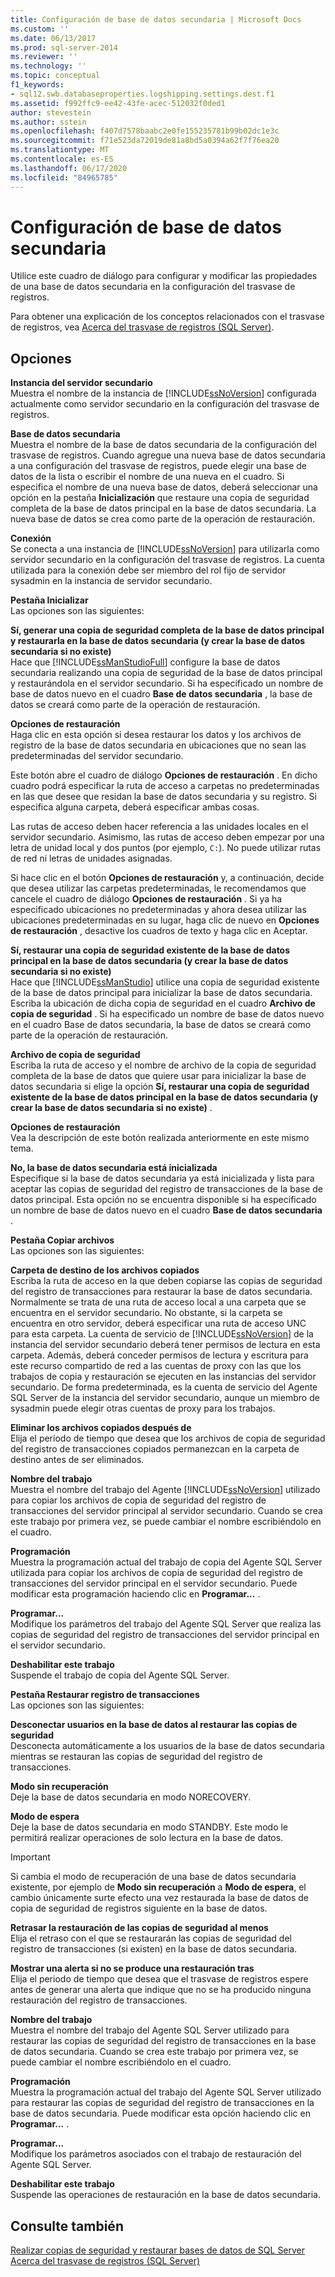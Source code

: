 ```yaml
---
title: Configuración de base de datos secundaria | Microsoft Docs
ms.custom: ''
ms.date: 06/13/2017
ms.prod: sql-server-2014
ms.reviewer: ''
ms.technology: ''
ms.topic: conceptual
f1_keywords:
- sql12.swb.databaseproperties.logshipping.settings.dest.f1
ms.assetid: f992ffc9-ee42-43fe-acec-512032f0ded1
author: stevestein
ms.author: sstein
ms.openlocfilehash: f407d7578baabc2e0fe155235781b99b02dc1e3c
ms.sourcegitcommit: f71e523da72019de81a8bd5a0394a62f7f76ea20
ms.translationtype: MT
ms.contentlocale: es-ES
ms.lasthandoff: 06/17/2020
ms.locfileid: "84965785"
---
```

# <a name="secondary-database-settings"></a>Configuración de base de datos secundaria
  Utilice este cuadro de diálogo para configurar y modificar las propiedades de una base de datos secundaria en la configuración del trasvase de registros.  
  
 Para obtener una explicación de los conceptos relacionados con el trasvase de registros, vea [Acerca del trasvase de registros &#40;SQL Server&#41;](../../database-engine/log-shipping/about-log-shipping-sql-server.md).  
  
## <a name="options"></a>Opciones  
 **Instancia del servidor secundario**  
 Muestra el nombre de la instancia de [!INCLUDE[ssNoVersion](../../includes/ssnoversion-md.md)] configurada actualmente como servidor secundario en la configuración del trasvase de registros.  
  
 **Base de datos secundaria**  
 Muestra el nombre de la base de datos secundaria de la configuración del trasvase de registros. Cuando agregue una nueva base de datos secundaria a una configuración del trasvase de registros, puede elegir una base de datos de la lista o escribir el nombre de una nueva en el cuadro. Si especifica el nombre de una nueva base de datos, deberá seleccionar una opción en la pestaña **Inicialización** que restaure una copia de seguridad completa de la base de datos principal en la base de datos secundaria. La nueva base de datos se crea como parte de la operación de restauración.  
  
 **Conexión**  
 Se conecta a una instancia de [!INCLUDE[ssNoVersion](../../includes/ssnoversion-md.md)] para utilizarla como servidor secundario en la configuración del trasvase de registros. La cuenta utilizada para la conexión debe ser miembro del rol fijo de servidor sysadmin en la instancia de servidor secundario.  
  
 **Pestaña Inicializar**  
 Las opciones son las siguientes:  
  
 **Sí, generar una copia de seguridad completa de la base de datos principal y restaurarla en la base de datos secundaria (y crear la base de datos secundaria si no existe)**  
 Hace que [!INCLUDE[ssManStudioFull](../../includes/ssmanstudiofull-md.md)] configure la base de datos secundaria realizando una copia de seguridad de la base de datos principal y restaurándola en el servidor secundario. Si ha especificado un nombre de base de datos nuevo en el cuadro **Base de datos secundaria** , la base de datos se creará como parte de la operación de restauración.  
  
 **Opciones de restauración**  
 Haga clic en esta opción si desea restaurar los datos y los archivos de registro de la base de datos secundaria en ubicaciones que no sean las predeterminadas del servidor secundario.  
  
 Este botón abre el cuadro de diálogo **Opciones de restauración** . En dicho cuadro podrá especificar la ruta de acceso a carpetas no predeterminadas en las que desee que residan la base de datos secundaria y su registro. Si especifica alguna carpeta, deberá especificar ambas cosas.  
  
 Las rutas de acceso deben hacer referencia a las unidades locales en el servidor secundario. Asimismo, las rutas de acceso deben empezar por una letra de unidad local y dos puntos (por ejemplo, `C:`). No puede utilizar rutas de red ni letras de unidades asignadas.  
  
 Si hace clic en el botón **Opciones de restauración** y, a continuación, decide que desea utilizar las carpetas predeterminadas, le recomendamos que cancele el cuadro de diálogo **Opciones de restauración** . Si ya ha especificado ubicaciones no predeterminadas y ahora desea utilizar las ubicaciones predeterminadas en su lugar, haga clic de nuevo en **Opciones de restauración** , desactive los cuadros de texto y haga clic en Aceptar.  
  
 **Sí, restaurar una copia de seguridad existente de la base de datos principal en la base de datos secundaria (y crear la base de datos secundaria si no existe)**  
 Hace que [!INCLUDE[ssManStudio](../../includes/ssmanstudio-md.md)] utilice una copia de seguridad existente de la base de datos principal para inicializar la base de datos secundaria. Escriba la ubicación de dicha copia de seguridad en el cuadro **Archivo de copia de seguridad** . Si ha especificado un nombre de base de datos nuevo en el cuadro Base de datos secundaria, la base de datos se creará como parte de la operación de restauración.  
  
 **Archivo de copia de seguridad**  
 Escriba la ruta de acceso y el nombre de archivo de la copia de seguridad completa de la base de datos que quiere usar para inicializar la base de datos secundaria si elige la opción **Sí, restaurar una copia de seguridad existente de la base de datos principal en la base de datos secundaria (y crear la base de datos secundaria si no existe)** .  
  
 **Opciones de restauración**  
 Vea la descripción de este botón realizada anteriormente en este mismo tema.  
  
 **No, la base de datos secundaria está inicializada**  
 Especifique si la base de datos secundaria ya está inicializada y lista para aceptar las copias de seguridad del registro de transacciones de la base de datos principal. Esta opción no se encuentra disponible si ha especificado un nombre de base de datos nuevo en el cuadro **Base de datos secundaria** .  
  
 **Pestaña Copiar archivos**  
 Las opciones son las siguientes:  
  
 **Carpeta de destino de los archivos copiados**  
 Escriba la ruta de acceso en la que deben copiarse las copias de seguridad del registro de transacciones para restaurar la base de datos secundaria. Normalmente se trata de una ruta de acceso local a una carpeta que se encuentra en el servidor secundario. No obstante, si la carpeta se encuentra en otro servidor, deberá especificar una ruta de acceso UNC para esta carpeta. La cuenta de servicio de [!INCLUDE[ssNoVersion](../../includes/ssnoversion-md.md)] de la instancia del servidor secundario deberá tener permisos de lectura en esta carpeta. Además, deberá conceder permisos de lectura y escritura para este recurso compartido de red a las cuentas de proxy con las que los trabajos de copia y restauración se ejecuten en las instancias del servidor secundario. De forma predeterminada, es la cuenta de servicio del Agente SQL Server de la instancia del servidor secundario, aunque un miembro de sysadmin puede elegir otras cuentas de proxy para los trabajos.  
  
 **Eliminar los archivos copiados después de**  
 Elija el período de tiempo que desea que los archivos de copia de seguridad del registro de transacciones copiados permanezcan en la carpeta de destino antes de ser eliminados.  
  
 **Nombre del trabajo**  
 Muestra el nombre del trabajo del Agente [!INCLUDE[ssNoVersion](../../includes/ssnoversion-md.md)] utilizado para copiar los archivos de copia de seguridad del registro de transacciones del servidor principal al servidor secundario. Cuando se crea este trabajo por primera vez, se puede cambiar el nombre escribiéndolo en el cuadro.  
  
 **Programación**  
 Muestra la programación actual del trabajo de copia del Agente SQL Server utilizada para copiar los archivos de copia de seguridad del registro de transacciones del servidor principal en el servidor secundario. Puede modificar esta programación haciendo clic en **Programar...** .  
  
 **Programar...**  
 Modifique los parámetros del trabajo del Agente SQL Server que realiza las copias de seguridad del registro de transacciones del servidor principal en el servidor secundario.  
  
 **Deshabilitar este trabajo**  
 Suspende el trabajo de copia del Agente SQL Server.  
  
 **Pestaña Restaurar registro de transacciones**  
 Las opciones son las siguientes:  
  
 **Desconectar usuarios en la base de datos al restaurar las copias de seguridad**  
 Desconecta automáticamente a los usuarios de la base de datos secundaria mientras se restauran las copias de seguridad del registro de transacciones.  
  
 **Modo sin recuperación**  
 Deje la base de datos secundaria en modo NORECOVERY.  
  
 **Modo de espera**  
 Deje la base de datos secundaria en modo STANDBY. Este modo le permitirá realizar operaciones de solo lectura en la base de datos.  
  
> [!IMPORTANT]  
>  Si cambia el modo de recuperación de una base de datos secundaria existente, por ejemplo de **Modo sin recuperación** a **Modo de espera**, el cambio únicamente surte efecto una vez restaurada la base de datos de copia de seguridad de registros siguiente en la base de datos.  
  
 **Retrasar la restauración de las copias de seguridad al menos**  
 Elija el retraso con el que se restaurarán las copias de seguridad del registro de transacciones (si existen) en la base de datos secundaria.  
  
 **Mostrar una alerta si no se produce una restauración tras**  
 Elija el periodo de tiempo que desea que el trasvase de registros espere antes de generar una alerta que indique que no se ha producido ninguna restauración del registro de transacciones.  
  
 **Nombre del trabajo**  
 Muestra el nombre del trabajo del Agente SQL Server utilizado para restaurar las copias de seguridad del registro de transacciones en la base de datos secundaria. Cuando se crea este trabajo por primera vez, se puede cambiar el nombre escribiéndolo en el cuadro.  
  
 **Programación**  
 Muestra la programación actual del trabajo del Agente SQL Server utilizado para restaurar las copias de seguridad del registro de transacciones en la base de datos secundaria. Puede modificar esta opción haciendo clic en **Programar...** .  
  
 **Programar...**  
 Modifique los parámetros asociados con el trabajo de restauración del Agente SQL Server.  
  
 **Deshabilitar este trabajo**  
 Suspende las operaciones de restauración en la base de datos secundaria.  
  
## <a name="see-also"></a>Consulte también  
 [Realizar copias de seguridad y restaurar bases de datos de SQL Server](../backup-restore/back-up-and-restore-of-sql-server-databases.md)   
 [Acerca del trasvase de registros &#40;SQL Server&#41;](../../database-engine/log-shipping/about-log-shipping-sql-server.md)  
  
  
